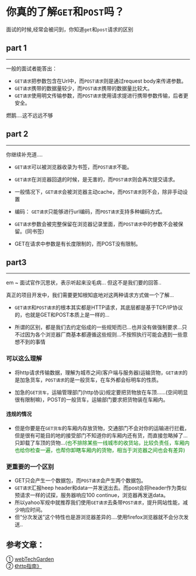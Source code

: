 # 你真的了解`GET`和`POST`吗？

面试的时候,经常会被问到，你知道`get`和`post`请求的区别
## part 1
___
一般的面试者能答出：

* `GET请求`把参数包含在Url中，而`POST请求`则是通过request body来传递参数。
* `GET请求`携带的数据量较少，而`POST请求`携带的数据量比较大。
* `GET请求`使用明文传输参数，而`POST请求`使用请求提进行携带参数传输，后者更安全。

燃鹅....这不远远不够

## part 2 
___
你继续补充道....

* `GET请求`可以被浏览器收录为书签，而`POST请求`不能。

* `GET请求`在浏览器回退的时候，是无害的，而`POST请求`则会再次提交请求。

* 一般情况下，`GET请求`会被浏览器主动cache，而`POST请求`则不会，除非手动设置

* 编码： `GET请求`只能够进行url编码，而`POST请求`支持多种编码方式。

* `GET请求`参数会被完整保留在浏览器记录里面，而`POST请求`中的参数不会被保留。(同书签)

* GET在请求中参数是有长度限制的，而POST没有限制。

## part3
___
em ~ 面试官作沉思状，表示听起来没毛病...
但这不是我们要的回答..

真正的项目开发中，我们需要更知根知底地对这两种请求方式做一个了解...

* `GET请求`和`POST请求`的根本其实都是HTTP请求，其底层都是基于TCP/IP协议的，也就是GET和POST本质上是一样的...

* 所谓的区别，都是我们去约定俗成的一些规矩而已...也并没有做强制要求...只不过因为各个浏览器厂商基本都遵循这些规则...不按照执行可能会遇到一些意想不到的事情

### 可以这么理解
* 将http请求传输数据，理解为城市之间(客户端与服务器)运输货物，`GET请求`的是加急货车，`POST请求`的是一般货车，在车外都会标明车的性质。

* 加急的`GET货车`，运输管理部门(http协议)规定要把货物放在车顶......(空间明显很有限制嘛)，POST的一般货车，运输部门要求把货物装在车厢内。
#### 违规的情况
* 但是你要是在`GET货车`的车厢内存放货物，交通部门不会对你的运输进行拦截，但是很有可能目的地的接受部门不知道你的车厢内还有货，而直接忽略掉了...只卸载了车顶的货物...<font color="green">(也不排除某些一线城市的收货站，比较负责任，车厢内也给你检查一遍，也帮你卸瞎车厢内的货物，相当于浏览器之间也会有差异)</font>

### 更重要的一个区别
* GET只会产生一个数据包，而`POST请求`会产生两个数据包。
* `GET请求`汇报heep header和data一并发送出去。而post会将header作为类似预请求一样的试探，服务器响应100 continue，浏览器再发送data。
* 所以yahoo军规中就推荐我们使用`GET请求`去条带`POST请求`，提升网站性能，减少响应时间。
* 但“分次发送”这个特性也是游浏览器差异的....使用firefox浏览器就不会分次发送..


## 参考文章：
① [webTechGarden](https://mp.weixin.qq.com/s?__biz=MzI3NzIzMzg3Mw==&mid=100000054&idx=1&sn=71f6c214f3833d9ca20b9f7dcd9d33e4#rd)  
② [《http指南》]()